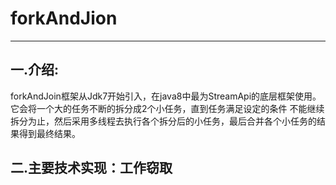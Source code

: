# forkAndJion

---

## 一.介绍:
forkAndJoin框架从Jdk7开始引入，在java8中最为StreamApi的底层框架使用。它会将一个大的任务不断的拆分成2个小任务，直到任务满足设定的条件
不能继续拆分为止，然后采用多线程去执行各个拆分后的小任务，最后合并各个小任务的结果得到最终结果。

## 二.主要技术实现：工作窃取




